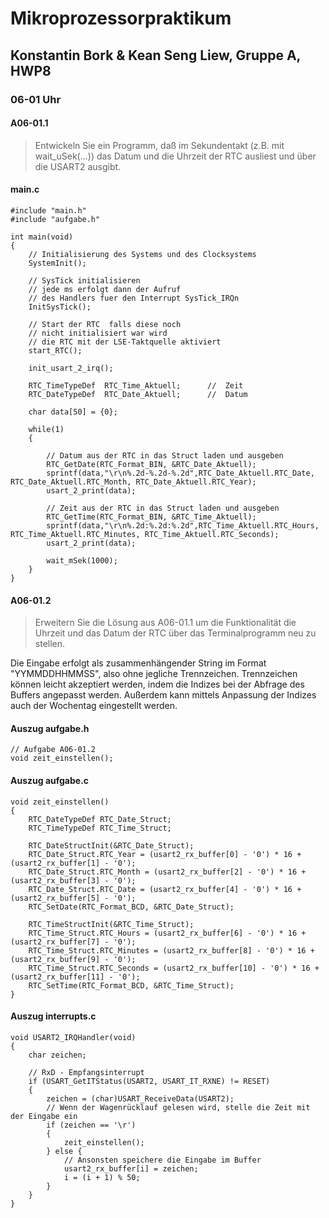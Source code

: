 # Mikroprozessorpraktikum
## Konstantin Bork & Kean Seng Liew, Gruppe A, HWP8
### 06-01 Uhr
#### A06-01.1
> Entwickeln Sie ein Programm, daß im Sekundentakt (z.B. mit wait_uSek(...)) das Datum und die Uhrzeit der RTC ausliest und über die USART2 ausgibt. 

#### main.c

    #include "main.h"
    #include "aufgabe.h"
    
    int main(void)
    {
        // Initialisierung des Systems und des Clocksystems
        SystemInit();
    
        // SysTick initialisieren
        // jede ms erfolgt dann der Aufruf
        // des Handlers fuer den Interrupt SysTick_IRQn
        InitSysTick();
    
        // Start der RTC  falls diese noch
        // nicht initialisiert war wird
        // die RTC mit der LSE-Taktquelle aktiviert
        start_RTC();
    
    	init_usart_2_irq();
    
    	RTC_TimeTypeDef  RTC_Time_Aktuell;      //  Zeit
    	RTC_DateTypeDef  RTC_Date_Aktuell;      //  Datum
    
    	char data[50] = {0};
    
        while(1)
    	{
    
    		// Datum aus der RTC in das Struct laden und ausgeben
            RTC_GetDate(RTC_Format_BIN, &RTC_Date_Aktuell);
            sprintf(data,"\r\n%.2d-%.2d-%.2d",RTC_Date_Aktuell.RTC_Date, RTC_Date_Aktuell.RTC_Month, RTC_Date_Aktuell.RTC_Year);
            usart_2_print(data);
    
            // Zeit aus der RTC in das Struct laden und ausgeben
            RTC_GetTime(RTC_Format_BIN, &RTC_Time_Aktuell);
            sprintf(data,"\r\n%.2d:%.2d:%.2d",RTC_Time_Aktuell.RTC_Hours, RTC_Time_Aktuell.RTC_Minutes, RTC_Time_Aktuell.RTC_Seconds);
            usart_2_print(data);
    
            wait_mSek(1000);
    	}
    }


#### A06-01.2
> Erweitern Sie die Lösung aus A06-01.1 um die Funktionalität die Uhrzeit und das Datum der RTC über das Terminalprogramm neu zu stellen.  

Die Eingabe erfolgt als zusammenhängender String im Format "YYMMDDHHMMSS", also ohne jegliche Trennzeichen. Trennzeichen
können leicht akzeptiert werden, indem die Indizes bei der Abfrage des Buffers angepasst werden. Außerdem kann mittels Anpassung
der Indizes auch der Wochentag eingestellt werden.

#### Auszug aufgabe.h

    // Aufgabe A06-01.2
    void zeit_einstellen();

#### Auszug aufgabe.c

    void zeit_einstellen()
    {
    	RTC_DateTypeDef RTC_Date_Struct;
    	RTC_TimeTypeDef RTC_Time_Struct;
    
    	RTC_DateStructInit(&RTC_Date_Struct);
    	RTC_Date_Struct.RTC_Year = (usart2_rx_buffer[0] - '0') * 16 + (usart2_rx_buffer[1] - '0');
    	RTC_Date_Struct.RTC_Month = (usart2_rx_buffer[2] - '0') * 16 + (usart2_rx_buffer[3] - '0');
    	RTC_Date_Struct.RTC_Date = (usart2_rx_buffer[4] - '0') * 16 + (usart2_rx_buffer[5] - '0');
    	RTC_SetDate(RTC_Format_BCD, &RTC_Date_Struct);
    
    	RTC_TimeStructInit(&RTC_Time_Struct);
    	RTC_Time_Struct.RTC_Hours = (usart2_rx_buffer[6] - '0') * 16 + (usart2_rx_buffer[7] - '0');
    	RTC_Time_Struct.RTC_Minutes = (usart2_rx_buffer[8] - '0') * 16 + (usart2_rx_buffer[9] - '0');
    	RTC_Time_Struct.RTC_Seconds = (usart2_rx_buffer[10] - '0') * 16 + (usart2_rx_buffer[11] - '0');
    	RTC_SetTime(RTC_Format_BCD, &RTC_Time_Struct);
    }
    
#### Auszug interrupts.c

    void USART2_IRQHandler(void)
    {
    	char zeichen;
    
    	// RxD - Empfangsinterrupt
    	if (USART_GetITStatus(USART2, USART_IT_RXNE) != RESET)
    	{
    		zeichen = (char)USART_ReceiveData(USART2);
    		// Wenn der Wagenrücklauf gelesen wird, stelle die Zeit mit der Eingabe ein
    		if (zeichen == '\r')
    		{
    			zeit_einstellen();
    		} else {
    		    // Ansonsten speichere die Eingabe im Buffer
    			usart2_rx_buffer[i] = zeichen;
    			i = (i + 1) % 50;
    		}
    	}
    }